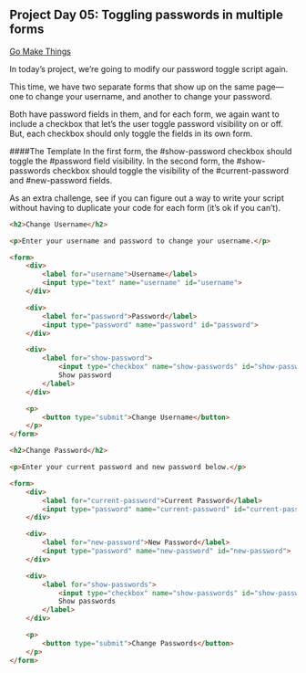 ## Project Day 05: Toggling passwords in multiple forms
[Go Make Things](https://gomakethings.com/)

In today’s project, we’re going to modify our password toggle script again.

This time, we have two separate forms that show up on the same page—one to change your username, and another to change your password.

Both have password fields in them, and for each form, we again want to include a checkbox that let’s the user toggle password visibility on or off. But, each checkbox should only toggle the fields in its own form.


####The Template
In the first form, the #show-password checkbox should toggle the #password field visibility. In the second form, the #show-passwords checkbox should toggle the visibility of the #current-password and #new-password fields.

As an extra challenge, see if you can figure out a way to write your script without having to duplicate your code for each form (it’s ok if you can’t).


```html
<h2>Change Username</h2>

<p>Enter your username and password to change your username.</p>

<form>
	<div>
		<label for="username">Username</label>
		<input type="text" name="username" id="username">
	</div>

	<div>
		<label for="password">Password</label>
		<input type="password" name="password" id="password">
	</div>

	<div>
		<label for="show-password">
			<input type="checkbox" name="show-passwords" id="show-password">
			Show password
		</label>
	</div>

	<p>
		<button type="submit">Change Username</button>
	</p>
</form>

<h2>Change Password</h2>

<p>Enter your current password and new password below.</p>

<form>
	<div>
		<label for="current-password">Current Password</label>
		<input type="password" name="current-password" id="current-password">
	</div>

	<div>
		<label for="new-password">New Password</label>
		<input type="password" name="new-password" id="new-password">
	</div>

	<div>
		<label for="show-passwords">
			<input type="checkbox" name="show-passwords" id="show-passwords">
			Show passwords
		</label>
	</div>

	<p>
		<button type="submit">Change Passwords</button>
	</p>
</form>
```
